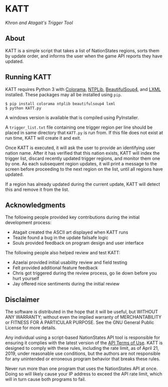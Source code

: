 # KATT

*Khron and Atagait's Trigger Tool*

## About

KATT is a simple script that takes a list of NationStates regions, sorts them by update order, and informs the user when
the game API reports they have updated.

## Running KATT

KATT requires Python 3 with [Colorama](https://pypi.org/project/colorama/), [NTPLib](https://pypi.org/project/ntplib/),
[BeautifulSoup4](https://pypi.org/project/beautifulsoup4/), and [LXML](https://pypi.org/project/lxml/) installed. These
packages may all be installed using `pip`.

```
$ pip install colorama ntplib beautifulsoup4 lxml
$ python KATT.py
```

A windows version is available that is compiled using PyInstaller.

A `trigger_list.txt` file containing one trigger region per line should be placed in same directory that `KATT.py` is
run from. If this file does not exist at run time, KATT will create it and exit.

Once KATT is executed, it will ask the user to provide an identifying user nation name. After it has verified that this
nation exists, KATT will index the trigger list, discard recently updated trigger regions, and monitor them one by one.
As each subsequent region updates, it will print a message to the screen before proceeding to the next region on the
list, until all regions have updated.

If a region has already updated during the current update, KATT will detect this and remove it from the list.

## Acknowledgments

The following people provided key contributions during the initial development process:

* Atagait created the ASCII art displayed when KATT runs
* Teazle found a bug in the update failsafe logic
* Souls provided feedback on program design and user interface

The following people also helped review and test KATT:

* Azaelai provided initial usability review and field testing
* Felt provided additional feature feedback
* Chris got triggered during the review process, go lie down before you hurt yourself
* Jay offered nice sentiments during the initial review

## Disclaimer

The software is distributed in the hope that it will be useful, but WITHOUT ANY WARRANTY; without even the implied
warranty of MERCHANTABILITY or FITNESS FOR A PARTICULAR PURPOSE.  See the GNU General Public License for more details.

Any individual using a script-based NationStates API tool is responsible for ensuring it complies with the latest
version of the [API Terms of Use](https://www.nationstates.net/pages/api.html#terms). KATT is designed to comply with
these rules, including the rate limit, as of April 21, 2019, under reasonable use conditions, but the authors are not
responsible for any unintended or erroneous program behavior that breaks these rules.

Never run more than one program that uses the NationStates API at once. Doing so will likely cause your IP address to
exceed the API rate limit, which will in turn cause both programs to fail.
